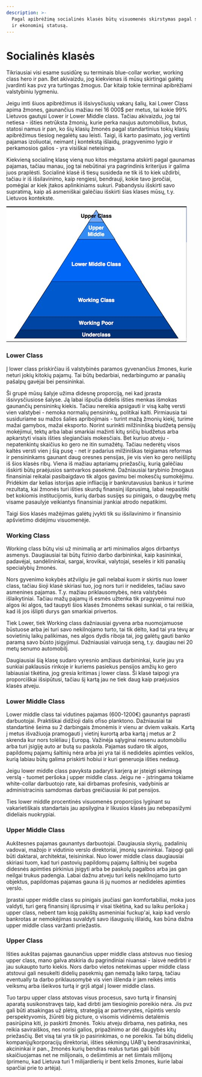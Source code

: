 ```yaml
---
description: >-
  Pagal apibrėžimą socialinės klasės būtų visuomenės skirstymas pagal socialinį
  ir ekonominį statusą.
---
```


# Socialinės klasės

Tikriausiai visi esame susidūrę su terminais blue-collar worker, working class hero ir pan. Bet akivaizdu, jog kiekvienas iš mūsų skirtingai galėtų įvardinti kas pvz yra turtingas žmogus. Dar kitaip tokie terminai apibrėžiami valstybiniu lygmeniu.

Jeigu imti šiuos apibrėžimus iš išsivysčiusių vakarų šalių, kai Lower Class apima žmones, gaunančius mažiau nei 16 000$ per metus, tai kokie 99% Lietuvos gautųsi Lower ir Lower Middle class. Tačiau akivaizdu, jog tai netiesa - išties netrūksta žmonių, kurie perka naujus automobilius, butus, statosi namus ir pan, ko šių klasių žmonės pagal standartinius tokių klasių apibrėžimus tiesiog negalėtų sau leisti. Taigi, iš karto pasimato, jog vertinti pajamas izoliuotai, neimant į kontekstą išlaidų, pragyvenimo lygio ir perkamosios galios - yra visiškai neteisinga.

Kiekvieną socialinę klasę vieną nuo kitos mėgstama atskirti pagal gaunamas pajamas, tačiau manau, jog tai nebūtinai yra pagrindinis kriterijus ir galima juos praplėsti. Socialinė klasė iš tiesų susideda ne tik iš to kiek uždirbi, tačiau ir iš išsilavinimo, kaip rengiesi, bendrauji, kokie tavo įpročiai, pomėgiai ar kiek įtakos aplinkiniams sukuri. Pabandysiu išskirti savo supratimą, kaip aš asmeniškai galėčiau išskirti šias klases mūsų, t.y. Lietuvos kontekste.

![](../../.gitbook/assets/hqdefault.jpg)

### Lower Class

Į lower class priskirčiau iš valstybinės paramos gyvenančius žmones, kurie neturi jokių kitokių pajamų. Tai būtų bedarbiai, nedarbingumo ar panašių pašalpų gavėjai bei pensininkai.

Ši grupė mūsų šalyje užima didesnę proporciją, nei kad įprasta išsivysčiusiose šalyse. Ją labai išpučia didelis išties menkas išmokas gaunančių pensininkų kiekis. Tačiau nereikia apsigauti ir visą kaltę versti vien valstybei - nemoka normalių pensininkų, politikai kalti. Pirmiausia tai susiduriame su mažos šalies apribojimais - turint mažą žmonių kiekį, turime mažai gamybos, mažai eksporto. Norint surinkti milžininšką biudžetą pensijų mokėjimui, tektų arba labai smarkiai mažinti kitų sričių biudžetus arba apkarstyti visais išties slegiančiais mokesčiais. Bet kuriuo atveju - nepatenkintų skaičius ko gero ne itin sumažėtų. Tačiau nederėtų visos kaltės versti vien į šią pusę - net ir padarius milžiniškas teigiamas reformas ir pensininkams gaunant daug oresnes pensijas, jie vis vien ko gero neišliptų iš šios klasės ribų. Viena iš mažiau aptariamų priežasčių, kurią galėčiau išskirti būtų praėjusios santvarkos pasekmė. Dažniausiai tarybinio žmogaus finansiniai reikalai pasibaigdavo tik algos gavimu bei mokesčių sumokėjimu. Pridėkim dar kelias istorijas apie infliaciją ir bankrutavusius bankus ir turime rezultatą, kai žmonės turi išties skurdų finansinį išprusimą, labai nepasitiki bet kokiomis institucijomis, kurių darbas susijęs su pinigais, o daugybę metų visame pasaulyje veikiantys finansiniai įrankiai atrodo nepatikimi.

Taigi šios klasės mažėjimas galėtų įvykti tik su išsilavinimo ir finansinio apšvietimo didėjimu visuomenėje.

### Working Class

Working class būtų visi už minimalią ar arti minimalios algos dirbantys asmenys. Daugiausiai tai būtų fizinio darbo darbininkai, kaip kasininkai, padavėjai, sandėlininkai, sargai, krovikai, valytojai, seselės ir kiti panašių specialybių žmonės.

Nors gyvenimo kokybės atžvilgiu jie gali nelabai kuom ir skirtis nuo lower class, tačiau šioji klasė skiriasi tuo, jog nors turi ir nedideles, tačiau savo asmenines pajamas. T.y. mažiau priklausomybės, nėra valstybės išlaikytiniai. Tačiau mažų pajamų iš esmės užtenka tik pragyvenimui nuo algos iki algos, tad taupyti šios klasės žmonėms sekasi sunkiai, o tai reiškia, kad iš jos išlipti durys gan smarkiai privertos.

Tiek Lower, tiek Working class dažniausiai gyvena arba nuomojamuose būstuose arba jei turi savo nekilnojamo turto, tai tik dėlto, kad tai yra tėvų ar sovietinių laikų palikimas, nes algos dydis riboja tai, jog galėtų gauti banko paramą savo būsto įsigyjimui. Dažniausiai vairuoja seną, t.y. daugiau nei 20 metų senumo automobilį.

Daugiausiai šią klasę sudaro vyresnio amžiaus darbininkai, kurie jau yra sunkiai paklausūs rinkoje ir kuriems pasiekus pensijos amžių ko gero labiausiai tikėtina, jog gresia kritimas į lower class. Ši klasė taipogi yra proporciškai išsipūtusi, tačiau šį kartą jau ne tiek daug kaip praėjusios klasės atveju.

### Lower Middle Class

Lower middle class tai vidutines pajamas \(600-1200€\) gaunantys paprasti darbuotojai. Praktiškai didžioji dalis ofiso planktono. Dažniausiai tai standartinė šeima su 2 darbingais žmonėmis ir vienu ar dviem vaikais. Kartą į metus išvažiuoja pramogauti į vietinį kurortą arba kartą į metus ar 2 skrenda kur nors tolėliau į Europą. Važinėja sąlyginai nesenu automobiliu arba turi įsigiję auto ar butą su paskola. Pajamas sudaro tik algos, papildomų pajamų šaltinių nėra arba jei yra tai iš nedidelės apimties veiklos, kurią labiau būtų galima priskirti hobiui ir kuri generuoja išties nedaug.

Jeigu lower middle class pavyksta padaryti karjerą ar įsteigti sėkmingą verslą - tuomet peršoka į upper middle class. Jeigu ne - įstringama tokiame white-collar darbuotojo rate, kai dirbamas profesinis, vadybinis ar administracinis samdomas darbas greičiausiai iki pat pensijos.

Ties lower middle procentinės visuomenės proporcijos lyginant su vakarietiškais standartais jau apsilygina ir likusios klasės jau nebepasižymi dideliais nuokrypiai.

### Upper Middle Class

Aukštesnes pajamas gaunantys darbuotojai. Daugiausia skyrių, padalinių vadovai, mažojo ir vidutinio verslo direktoriai, įmonių savininkai. Taipogi gali būti daktarai, architektai, teisininkai. Nuo lower middle class daugiausiai skiriasi tuom, kad turi pastovių papildomų pajamų šaltinių bei sugeba didesnės apimties pirkinius įsigyti arba be paskolų pagalbos arba jas gan neilgai trukus padengia. Labai dažnu atveju turi kelis nekilnojamo turto objektus, papildomas pajamas gauna iš jų nuomos ar nedidelės apimties verslo.

Įprastai upper middle class su pinigais jaučiasi gan komfortabiliai, moka juos valdyti, turi gerą finansinį išprusimą ir visai tikėtina, kad su laiku peršoka į upper class, nebent tam koją pakištų asmeniniai fuckup'ai, kaip kad verslo bankrotas ar nemokėjimas suvaldyti savo išaugusių išlaidų, kas būna dažna upper middle class varžanti priežastis.

### Upper Class

Išties aukštas pajamas gaunančius upper middle class atstovus nuo tiesiog upper class, mano galva atskiria du pagrindiniai niuansai - laisvė nedirbti ir jau sukaupto turto kiekis. Nors darbo vietos netekimas upper middle class atstovui gali nesukelti didelių pasekmių gan nemažą laiko tarpą, tačiau eventually ta darbo priklausomybė vis vien išlenda ir jam reikės imtis veiksmų arba išeikvos turtą ir grįš atgal į lower middle class.

Tuo tarpu upper class atstovas visus procesus, savo turtą ir finansinį aparatą susikonstravęs taip, kad dirbti jam tiesioginio poreikio nėra. Jis pvz gali būti atsakingas už plėtrą, strategiją ar partnerystes, rūpintis verslo perspektyvomis, žiūrėti big picture, o visomis vidinėmis detalėmis pasirūpina kiti, jo paskirti žmonės. Tokiu atveju dirbama, nes patinka, nes reikia saviraiškos, nes norisi galios, pripažinimo ar dėl daugybės kitų priežasčių. Bet visą tai yra tik jo pasirinkimas, o ne poreikis. Tai būtų didelių kompanijų/korporacijų direktoriai, išties sėkmingų UAB'ų bendrasavininkai, akcininkai ir pan., žmonės kurių bendras realus turtas gali būti skaičiuojamas net ne milijonais, o dešimtimis ar net šimtais milijonų \(primenu, kad Lietuva turi 1 milijardierių ir bent kelis žmones, kurie labai sparčiai prie to artėja\).

